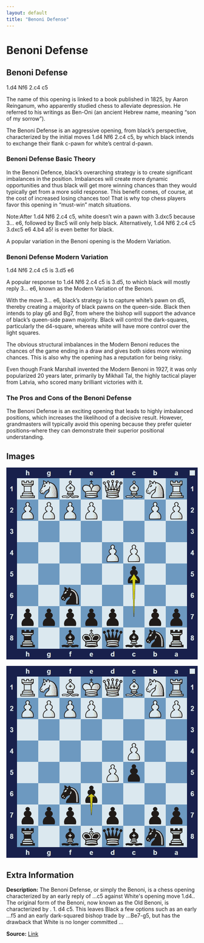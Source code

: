 ```yaml
---
layout: default
title: "Benoni Defense"
---
```



# Benoni Defense



## Benoni Defense

1.d4 Nf6 2.c4 c5

The name of this opening is linked to a book published in 1825, by Aaron Reinganum, who apparently studied chess to alleviate depression. He referred to his writings as Ben-Oni (an ancient Hebrew name, meaning “son of my sorrow”).

The Benoni Defense is an aggressive opening, from black’s perspective, characterized by the initial moves 1.d4 Nf6 2.c4 c5, by which black intends to exchange their flank c-pawn for white’s central d-pawn.

### Benoni Defense Basic Theory

In the Benoni Defence, black’s overarching strategy is to create significant imbalances in the position. Imbalances will create more dynamic opportunities and thus black will get more winning chances than they would typically get from a more solid response. This benefit comes, of course, at the cost of increased losing chances too! That is why top chess players favor this opening in “must-win” match situations.

Note:After 1.d4 Nf6 2.c4 c5, white doesn’t win a pawn with 3.dxc5 because 3… e6, followed by Bxc5 will only help black. Alternatively, 1.d4 Nf6 2.c4 c5 3.dxc5 e6 4.b4 a5! is even better for black.

A popular variation in the Benoni opening is the Modern Variation.

### Benoni Defense Modern Variation

1.d4 Nf6 2.c4 c5 is 3.d5 e6

A popular response to 1.d4 Nf6 2.c4 c5 is 3.d5, to which black will mostly reply 3… e6, known as the Modern Variation of the Benoni.

With the move 3… e6, black’s strategy is to capture white’s pawn on d5, thereby creating a majority of black pawns on the queen-side. Black then intends to play g6 and Bg7, from where the bishop will support the advance of black’s queen-side pawn majority. Black will control the dark-squares, particularly the d4-square, whereas white will have more control over the light squares.

The obvious structural imbalances in the Modern Benoni reduces the chances of the game ending in a draw and gives both sides more winning chances. This is also why the opening has a reputation for being risky.

Even though Frank Marshall invented the Modern Benoni in 1927, it was only popularized 20 years later, primarily by Mikhail Tal, the highly tactical player from Latvia, who scored many brilliant victories with it.

### The Pros and Cons of the Benoni Defense

The Benoni Defense is an exciting opening that leads to highly imbalanced positions, which increases the likelihood of a decisive result. However, grandmasters will typically avoid this opening because they prefer quieter positions–where they can demonstrate their superior positional understanding.



## Images

![benoni-defense](images/benoni-defense-1.png)

![benoni-defense](images/benoni-defense-2.png)



## Extra Information
**Description:** The Benoni Defense, or simply the Benoni, is a chess opening characterized by an early reply of ...c5 against White's opening move 1.d4.. The original form of the Benoni, now known as the Old Benoni, is characterized by . 1. d4 c5. This leaves Black a few options such as an early ...f5 and an early dark-squared bishop trade by ...Be7-g5, but has the drawback that White is no longer committed ...

**Source:** [Link](https://en.wikipedia.org/wiki/Benoni_Defense)
